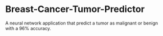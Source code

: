 # Breast-Cancer-Tumor-Predictor

A neural network application that predict a tumor as malignant or benign with a 96% accuracy.
